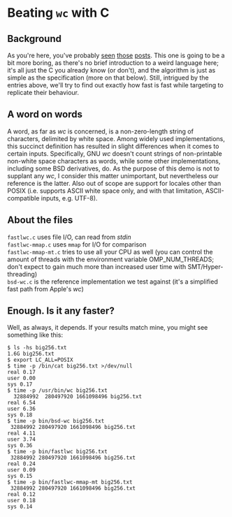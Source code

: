 # Beating ``wc`` with C

## Background

As you're here, you've probably [seen](https://chrispenner.ca/posts/wc)
[those](https://ummaycoc.github.io/wc.apl/)
[posts](https://futhark-lang.org/blog/2019-10-25-beating-c-with-futhark-on-gpu.html).
This one is going to be a bit more boring, as there's no brief introduction to
a weird language here; it's all just the C you already know (or don't),
and the algorithm is just as simple as the specification (more on that below).
Still, intrigued by the entries above, we'll try to find out exactly how
fast is fast while targeting to replicate their behaviour.

## A word on words

A word, as far as *wc* is concerned, is a non-zero-length string of characters,
delimited by white space. Among widely used implementations, this succinct
definition has resulted in slight differences when it comes to certain inputs. 
Specifically, GNU *wc* doesn't count strings of non-printable non-white space
characters as words, while some other implementations, including some BSD
derivatives, do.
As the purpose of this demo is not to supplant any *wc*, I consider this matter
unimportant, but nevertheless our reference is the latter. Also out of scope
are support for locales other than POSIX (i.e. supports ASCII white space only,
and with that limitation, ASCII-compatible inputs, e.g. UTF-8).

## About the files

``fastlwc.c`` uses file I/O, can read from *stdin*  
``fastlwc-mmap.c`` uses ``mmap`` for I/O for comparison  
``fastlwc-mmap-mt.c`` tries to use all your CPU as well (you can control the
amount of threads with the environment variable OMP_NUM_THREADS; don't expect
to gain much more than increased user time with SMT/Hyper-threading)  
``bsd-wc.c`` is the reference implementation we test against (it's a simplified
fast path from Apple's *wc*)  

## Enough. Is it any faster?

Well, as always, it depends. If your results match mine, you might see
something like this:

```
$ ls -hs big256.txt
1.6G big256.txt
$ export LC_ALL=POSIX
$ time -p /bin/cat big256.txt >/dev/null
real 0.17
user 0.00
sys 0.17
$ time -p /usr/bin/wc big256.txt 
  32884992  280497920 1661098496 big256.txt
real 6.54
user 6.36
sys 0.18
$ time -p bin/bsd-wc big256.txt 
 32884992 280497920 1661098496 big256.txt
real 4.11
user 3.74
sys 0.36
$ time -p bin/fastlwc big256.txt 
 32884992 280497920 1661098496 big256.txt
real 0.24
user 0.09
sys 0.15
$ time -p bin/fastlwc-mmap-mt big256.txt 
 32884992 280497920 1661098496 big256.txt
real 0.12
user 0.18
sys 0.14
```
